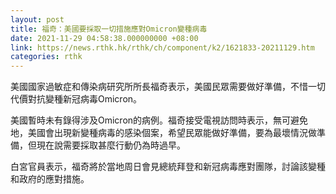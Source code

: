 ```yaml
---
layout: post
title: 福奇：美國要採取一切措施應對Omicron變種病毒
date: 2021-11-29 04:58:38.000000000 +08:00
link: https://news.rthk.hk/rthk/ch/component/k2/1621833-20211129.htm
categories: rthk
---
```


美國國家過敏症和傳染病研究所所長福奇表示，美國民眾需要做好準備，不惜一切代價對抗變種新冠病毒Omicron。

美國暫時未有錄得涉及Omicron的病例。福奇接受電視訪問時表示，無可避免地，美國會出現新變種病毒的感染個案，希望民眾能做好準備，要為最壞情況做準備，但現在說需要採取甚麼行動仍為時過早。

白宮官員表示，福奇將於當地周日會見總統拜登和新冠病毒應對團隊，討論該變種和政府的應對措施。
